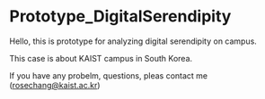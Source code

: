 # Prototype_DigitalSerendipity

Hello, this is prototype 
for analyzing digital serendipity on campus. 

This case is about KAIST campus in South Korea.

If you have any probelm, questions, pleas contact me (rosechang@kaist.ac.kr)
